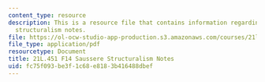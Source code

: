 ```yaml
---
content_type: resource
description: This is a resource file that contains information regarding saussere
  structuralism notes.
file: https://ol-ocw-studio-app-production.s3.amazonaws.com/courses/21l-451-introduction-to-literary-theory-fall-2014/fc75f093be3f1c68e8183b416488dbef_MIT21L_451F14_Notes_4.pdf
file_type: application/pdf
resourcetype: Document
title: 21L.451 F14 Saussere Structuralism Notes
uid: fc75f093-be3f-1c68-e818-3b416488dbef
---
```

